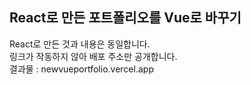 ## React로 만든 포트폴리오를 Vue로 바꾸기
React로 만든 것과 내용은 동일합니다.
<br>
링크가 작동하지 않아 배포 주소만 공개합니다.
<br>
결과물 : newvueportfolio.vercel.app

